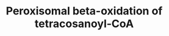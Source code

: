 ---
annotations:
- id: PW:0000738
  parent: classic metabolic pathway
  type: Pathway Ontology
  value: fatty acid beta degradation pathway
authors:
- Mkutmon
- MaintBot
description: ''
last-edited: 2019-09-17
organisms:
- Bos taurus
redirect_from:
- /index.php/Pathway:WP3146
- /instance/WP3146
- /instance/WP3146_r107060
revision: r107060
schema-jsonld:
- '@context': https://schema.org/
  '@id': https://wikipathways.github.io/pathways/WP3146.html
  '@type': Dataset
  creator:
    '@type': Organization
    name: WikiPathways
  description: ''
  keywords:
  - 3-hydroxytetracosanoyl-CoA
  - 3-ketotetracosanoyl-CoA
  - ACAA1
  - ACOX1
  - CoA-SH
  - H2O
  - H2O2
  - HSD17B4
  - NAD+
  - NADH
  - O2
  - SCP2
  - acetyl-CoA
  - docosanoyl-CoA
  - tetracosanoyl-CoA
  license: CC0
  name: Peroxisomal beta-oxidation of tetracosanoyl-CoA
seo: CreativeWork
title: Peroxisomal beta-oxidation of tetracosanoyl-CoA
wpid: WP3146
---